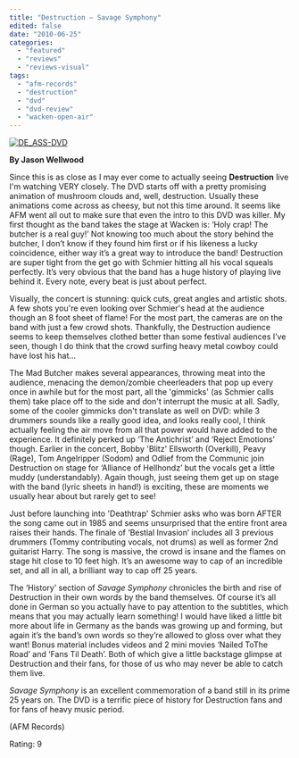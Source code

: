 ```yaml
---
title: "Destruction – Savage Symphony"
edited: false
date: "2010-06-25"
categories:
  - "featured"
  - "reviews"
  - "reviews-visual"
tags:
  - "afm-records"
  - "destruction"
  - "dvd"
  - "dvd-review"
  - "wacken-open-air"
---
```


[![DE_ASS-DVD](http://www.hellbound.ca/wp-content/uploads/2010/06/DE_ASS-DVD-210x300.jpg "DE_ASS-DVD")](http://www.hellbound.ca/wp-content/uploads/2010/06/DE_ASS-DVD.jpg)

**By Jason Wellwood**

Since this is as close as I may ever come to actually seeing **Destruction** live I'm watching VERY closely. The DVD starts off with a pretty promising animation of mushroom clouds and, well, destruction. Usually these animations come across as cheesy, but not this time around. It seems like AFM went all out to make sure that even the intro to this DVD was killer. My first thought as the band takes the stage at Wacken is: ‘Holy crap! The butcher is a real guy!’ Not knowing too much about the story behind the butcher, I don’t know if they found him first or if his likeness a lucky coincidence, either way it’s a great way to introduce the band! Destruction are super tight from the get go with Schmier hitting all his vocal squeals perfectly. It’s very obvious that the band has a huge history of playing live behind it. Every note, every beat is just about perfect.

Visually, the concert is stunning: quick cuts, great angles and artistic shots. A few shots you're even looking over Schmier's head at the audience though an 8 foot sheet of flame! For the most part, the cameras are on the band with just a few crowd shots. Thankfully, the Destruction audience seems to keep themselves clothed better than some festival audiences I’ve seen, though I do think that the crowd surfing heavy metal cowboy could have lost his hat...

The Mad Butcher makes several appearances, throwing meat into the audience, menacing the demon/zombie cheerleaders that pop up every once in awhile but for the most part, all the 'gimmicks' (as Schmier calls them) take place off to the side and don't interrupt the music at all. Sadly, some of the cooler gimmicks don't translate as well on DVD: while 3 drummers sounds like a really good idea, and looks really cool, I think actually feeling the air move from all that power would have added to the experience. It definitely perked up ‘The Antichrist’ and ‘Reject Emotions’ though. Earlier in the concert, Bobby 'Blitz' Ellsworth (Overkill), Peavy (Rage), Tom Angelripper (Sodom) and Odlief from the Communic join Destruction on stage for ‘Alliance of Hellhondz’ but the vocals get a little muddy (understandably). Again though, just seeing them get up on stage with the band (lyric sheets in hand!) is exciting, these are moments we usually hear about but rarely get to see!

Just before launching into 'Deathtrap' Schmier asks who was born AFTER the song came out in 1985 and seems unsurprised that the entire front area raises their hands. The finale of ‘Bestial Invasion’ includes all 3 previous drummers (Tommy contributing vocals, not drums) as well as former 2nd guitarist Harry. The song is massive, the crowd is insane and the flames on stage hit close to 10 feet high. It’s an awesome way to cap of an incredible set, and all in all, a brilliant way to cap off 25 years.

The ‘History’ section of _Savage Symphony_ chronicles the birth and rise of Destruction in their own words by the band themselves. Of course it’s all done in German so you actually have to pay attention to the subtitles, which means that you may actually learn something! I would have liked a little bit more about life in Germany as the bands was growing up and forming, but again it’s the band’s own words so they’re allowed to gloss over what they want! Bonus material includes videos and 2 mini movies ‘Nailed ToThe Road’ and ‘Fans Til Death’. Both of which give a little backstage glimpse at Destruction and their fans, for those of us who may never be able to catch them live.

_Savage Symphony_ is an excellent commemoration of a band still in its prime 25 years on. The DVD is a terrific piece of history for Destruction fans and for fans of heavy music period.

(AFM Records)

Rating: 9
